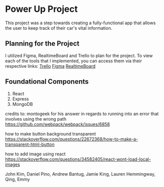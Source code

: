 # Power Up Project 
This project was a step towards creating a fully-functional app that allows the user to keep track of their car's vital information.

## Planning for the Project 
I utilized Figma, RealtimeBoard and Trello to plan for the project.
To view each of the tools that I implemented, you can access them via their respective links:
[Trello](https://trello.com/b/fCPcIiAw/powerup)
[Figma](https://www.figma.com/file/ByfcQPiTDIZUuUKZt3Xafw8N/PowerUp?node-id=0%3A1)
[RealtimeBoard](https://realtimeboard.com/app/board/o9J_kyiLAGc=/)

## Foundational Components
1. React
2. Express
3. MongoDB







credits to:
montogeek for his answer in regards to running into an error that involves using the wrong path
https://github.com/webpack/webpack/issues/6858

how to make button background transparent
https://stackoverflow.com/questions/22672368/how-to-make-a-transparent-html-button

how to add image using react
https://stackoverflow.com/questions/34582405/react-wont-load-local-images

John Kim, Daniel Pino, Andrew Bantug, Jamie King, Lauren Hemmingway, Qing, Emmy
